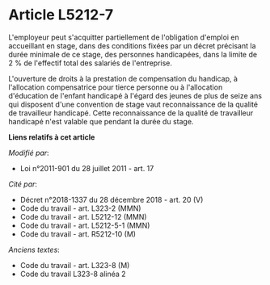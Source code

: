 # Article L5212-7

L'employeur peut s'acquitter partiellement de l'obligation d'emploi en accueillant en stage, dans des conditions fixées par
un décret précisant la durée minimale de ce stage, des personnes handicapées, dans la limite de 2 % de l'effectif total des
salariés de l'entreprise.

L'ouverture de droits à la prestation de compensation du handicap, à l'allocation compensatrice pour tierce personne ou à
l'allocation d'éducation de l'enfant handicapé à l'égard des jeunes de plus de seize ans qui disposent d'une convention de
stage vaut reconnaissance de la qualité de travailleur handicapé. Cette reconnaissance de la qualité de travailleur handicapé
n'est valable que pendant la durée du stage.

**Liens relatifs à cet article**

_Modifié par_:

  - Loi n°2011-901 du 28 juillet 2011 - art. 17

_Cité par_:

  - Décret n°2018-1337 du 28 décembre 2018 - art. 20 (V)
  - Code du travail - art. L323-2 (MMN)
  - Code du travail - art. L5212-12 (MMN)
  - Code du travail - art. L5212-5-1 (MMN)
  - Code du travail - art. R5212-10 (M)

_Anciens textes_:

  - Code du travail - art. L323-8 (M)
  - Code du travail L323-8 alinéa 2
